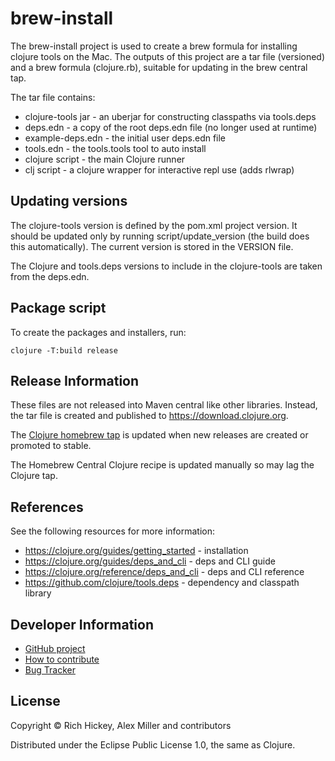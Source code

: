 brew-install
=====================================

The brew-install project is used to create a brew formula for installing
clojure tools on the Mac. The outputs of this project are a tar file
(versioned) and a brew formula (clojure.rb), suitable for updating in the 
brew central tap.

The tar file contains:

* clojure-tools jar - an uberjar for constructing classpaths via tools.deps
* deps.edn - a copy of the root deps.edn file (no longer used at runtime)
* example-deps.edn - the initial user deps.edn file
* tools.edn - the tools.tools tool to auto install
* clojure script - the main Clojure runner
* clj script - a clojure wrapper for interactive repl use (adds rlwrap)

## Updating versions

The clojure-tools version is defined by the pom.xml project version. It 
should be updated only by running script/update_version (the build does
this automatically). The current version is stored in the VERSION file.

The Clojure and tools.deps versions to include in the clojure-tools are
taken from the deps.edn.

## Package script

To create the packages and installers, run:

```
clojure -T:build release
```

## Release Information

These files are not released into Maven central like other libraries. Instead, the tar
file is created and published to https://download.clojure.org.

The [Clojure homebrew tap](https://github.com/clojure/homebrew-tools) is updated when new releases
are created or promoted to stable.

The Homebrew Central Clojure recipe is updated manually so may lag the Clojure tap.

## References

See the following resources for more information:

* https://clojure.org/guides/getting_started - installation
* https://clojure.org/guides/deps_and_cli - deps and CLI guide
* https://clojure.org/reference/deps_and_cli - deps and CLI reference
* https://github.com/clojure/tools.deps - dependency and classpath library

## Developer Information

* [GitHub project](https://github.com/clojure/brew-install)
* [How to contribute](https://clojure.org/community/contributing)
* [Bug Tracker](https://clojure.atlassian.net/browse/TDEPS)

## License

Copyright © Rich Hickey, Alex Miller and contributors

Distributed under the Eclipse Public License 1.0, the same as Clojure.
